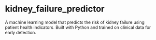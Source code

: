 # kidney_failure_predictor
A machine learning model that predicts the risk of kidney failure using patient health indicators. Built with Python and trained on clinical data for early detection.
